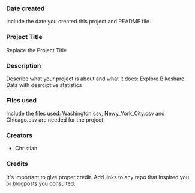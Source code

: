 ### Date created
Include the date you created this project and README file.

### Project Title
Replace the Project Title

### Description
Describe what your project is about and what it does: 
Explore Bikeshare Data with desrciptive statistics

### Files used
Include the files used:
Washington.csv, Newy_York_City.csv and Chicago.csv are needed for the project

### Creators

* Christian

### Credits
It's important to give proper credit. Add links to any repo that inspired you or blogposts you consulted.

